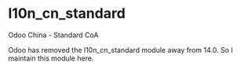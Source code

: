 # l10n_cn_standard
Odoo China - Standard CoA

Odoo has removed the l10n_cn_standard module away from 14.0. So I maintain this module here.
